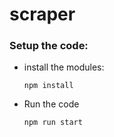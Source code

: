 # scraper

### Setup the code:

- install the modules:
  ```
  npm install
  ```

- Run the code
  ```
  npm run start
  ```
